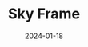 ---
layout: photography
title: "Sky Frame"
date: 2024-01-18
thumbnail: "/assets/images/Sky frame/PXL_20250608_000720175~5.jpg"
images:
  - url: "/assets/images/Sky frame/PXL_20250608_000720175~5.jpg"
    caption: "📍 Mountain View, CA | Brandon JP Lambert"
    alt: "Sky viewed through natural frame"
---